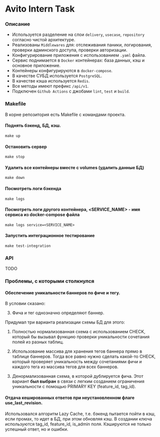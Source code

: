 # Avito Intern Task

### Описание

- Используется разделение на слои `delivery`, `usecase`, `repository` согласно чистой архитектуре.
- Реализованы `Middlewares` для: отслеживания паники, логирования, проверки админского доступа, проверки авторизации.
- Конфигурирование приложения с использованием `.yaml` файла.
- Сервис поднимается в `Docker` контейнерах: база данных, кэш и основное приложение.
- Контейнеры конфигурируются в  `docker-compose`.
- В качестве СУБД используется `PostgreSQL`.
- В качестве кэша используется `Redis`.
- Все методы имеют префикс `/api/v1`.
- Подключен `Github Actions` с джобами `lint`, `test` и `build`.

### Makefile

В корне репозитория есть Makefile с командами проекта.

#### Поднять бэкенд, БД, кэш.

```shell
make up
```

#### Остановить сервер

```shell
make stop
```

#### Удалить все контейнеры вместе с volumes (удалить данные БД)

```shell
make down
```

#### Посмотреть логи бэкенда

```shell
make logs
```

#### Посмотреть логи другого контейнера, <SERVICE_NAME> - имя сервиса из docker-compose файла

```shell
make logs service=<SERVICE_NAME>
```

#### Запустить интеграционное тестирование

```shell
make test-integration
```

### API

TODO

### Проблемы, с которыми столкнулся

#### Обеспечение уникальности баннеров по фиче и тегу.

В условии сказано:

3. Фича и тег однозначно определяют баннер.

Придумал три варианта реализации схемы БД для этого:

1. Полностью нормализованная схема с использованием CHECK, который бы вызывал функцию проверки
уникальности сочетания полей из разных таблиц.

2. Использование массива для хранения тегов баннера прямо в таблице баннеров. Тогда все равно 
нужно сделать какой-то CHECK, который проверяет уникальность между сочетаниями фичи и каждого 
тега из массива тегов для всех баннеров.

3. Денормализованная схема, в которой дублируется фича. Этот вариант **был выбран** в связи с легким 
созданием ограничения уникальности с помощью PRIMARY KEY (feature_id, tag_id).

#### Отдача кешированных ответов при неустановленном флаге use_last_revision.

Использовался алгоритм Lazy Cache, т.е. бэкенд пытается пойти 
в кэш, если промах, то идет в БД, при этом обновляя кэш.
В создании ключа используются tag_id, feature_id, is_admin поля.
Кэшируются не только успешный ответ, но и ошибки.
